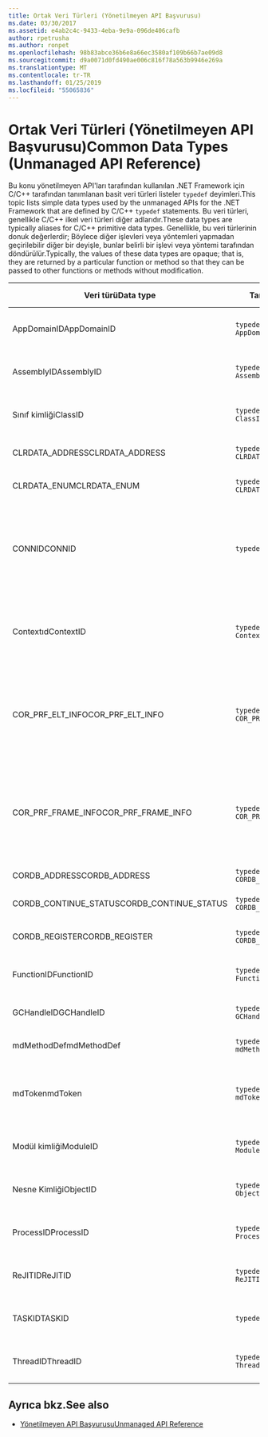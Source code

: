 ```yaml
---
title: Ortak Veri Türleri (Yönetilmeyen API Başvurusu)
ms.date: 03/30/2017
ms.assetid: e4ab2c4c-9433-4eba-9e9a-096de406cafb
author: rpetrusha
ms.author: ronpet
ms.openlocfilehash: 98b83abce36b6e8a66ec3580af109b66b7ae09d8
ms.sourcegitcommit: d9a0071d0fd490ae006c816f78a563b9946e269a
ms.translationtype: MT
ms.contentlocale: tr-TR
ms.lasthandoff: 01/25/2019
ms.locfileid: "55065836"
---
```

# <a name="common-data-types-unmanaged-api-reference"></a><span data-ttu-id="aef6a-102">Ortak Veri Türleri (Yönetilmeyen API Başvurusu)</span><span class="sxs-lookup"><span data-stu-id="aef6a-102">Common Data Types (Unmanaged API Reference)</span></span>
<span data-ttu-id="aef6a-103">Bu konu yönetilmeyen API'ları tarafından kullanılan .NET Framework için C/C++ tarafından tanımlanan basit veri türleri listeler `typedef` deyimleri.</span><span class="sxs-lookup"><span data-stu-id="aef6a-103">This topic lists simple data types used by the unmanaged APIs for the .NET Framework that are defined by C/C++ `typedef` statements.</span></span> <span data-ttu-id="aef6a-104">Bu veri türleri, genellikle C/C++ ilkel veri türleri diğer adlarıdır.</span><span class="sxs-lookup"><span data-stu-id="aef6a-104">These data types are typically aliases for C/C++ primitive data types.</span></span> <span data-ttu-id="aef6a-105">Genellikle, bu veri türlerinin donuk değerlerdir; Böylece diğer işlevleri veya yöntemleri yapmadan geçirilebilir diğer bir deyişle, bunlar belirli bir işlevi veya yöntemi tarafından döndürülür.</span><span class="sxs-lookup"><span data-stu-id="aef6a-105">Typically, the values of these data types are opaque; that is, they are returned by a particular function or method so that they can be passed to other functions or methods without modification.</span></span>  
  
|<span data-ttu-id="aef6a-106">Veri türü</span><span class="sxs-lookup"><span data-stu-id="aef6a-106">Data type</span></span>|<span data-ttu-id="aef6a-107">Tanım</span><span class="sxs-lookup"><span data-stu-id="aef6a-107">Definition</span></span>|<span data-ttu-id="aef6a-108">İçinde tanımlanan</span><span class="sxs-lookup"><span data-stu-id="aef6a-108">Defined in</span></span>|<span data-ttu-id="aef6a-109">Açıklama</span><span class="sxs-lookup"><span data-stu-id="aef6a-109">Description</span></span>|  
|---------------|----------------|----------------|-----------------|  
|<span data-ttu-id="aef6a-110">AppDomainID</span><span class="sxs-lookup"><span data-stu-id="aef6a-110">AppDomainID</span></span>|`typedef UINT_PTR AppDomainID;`|<span data-ttu-id="aef6a-111">corprof.h</span><span class="sxs-lookup"><span data-stu-id="aef6a-111">corprof.h</span></span>|<span data-ttu-id="aef6a-112">Uygulama etki alanı tanımlayıcısı.</span><span class="sxs-lookup"><span data-stu-id="aef6a-112">The identifier of an application domain.</span></span>|  
|<span data-ttu-id="aef6a-113">AssemblyID</span><span class="sxs-lookup"><span data-stu-id="aef6a-113">AssemblyID</span></span>|`typedef UINT_PTR AssemblyID;`|<span data-ttu-id="aef6a-114">corprof.h</span><span class="sxs-lookup"><span data-stu-id="aef6a-114">corprof.h</span></span>|<span data-ttu-id="aef6a-115">Bir derlemenin tanımlayıcı.</span><span class="sxs-lookup"><span data-stu-id="aef6a-115">The identifier of an assembly.</span></span>|  
|<span data-ttu-id="aef6a-116">Sınıf kimliği</span><span class="sxs-lookup"><span data-stu-id="aef6a-116">ClassID</span></span>|`typedef UINT_PTR ClassID;`|<span data-ttu-id="aef6a-117">corprof.h</span><span class="sxs-lookup"><span data-stu-id="aef6a-117">corprof.h</span></span>|<span data-ttu-id="aef6a-118">Yönetilen bir sınıf tanımlayıcısı.</span><span class="sxs-lookup"><span data-stu-id="aef6a-118">The identifier of a managed class.</span></span>|  
|<span data-ttu-id="aef6a-119">CLRDATA_ADDRESS</span><span class="sxs-lookup"><span data-stu-id="aef6a-119">CLRDATA_ADDRESS</span></span>|`typedef ULONG64 CLRDATA_ADDRESS;`|<span data-ttu-id="aef6a-120">clrdata.h</span><span class="sxs-lookup"><span data-stu-id="aef6a-120">clrdata.h</span></span>|<span data-ttu-id="aef6a-121">Bir 64-bit bellek adresi.</span><span class="sxs-lookup"><span data-stu-id="aef6a-121">A 64-bit memory address.</span></span>|
|<span data-ttu-id="aef6a-122">CLRDATA_ENUM</span><span class="sxs-lookup"><span data-stu-id="aef6a-122">CLRDATA_ENUM</span></span>|`typedef ULONG64 CLRDATA_ADDRESS;`|<span data-ttu-id="aef6a-123">Kullanılabilir değil</span><span class="sxs-lookup"><span data-stu-id="aef6a-123">Not Available</span></span>|<span data-ttu-id="aef6a-124">Bir 64-bit bellek adresi.</span><span class="sxs-lookup"><span data-stu-id="aef6a-124">A 64-bit memory address.</span></span>|
|<span data-ttu-id="aef6a-125">CONNID</span><span class="sxs-lookup"><span data-stu-id="aef6a-125">CONNID</span></span>|`typedef DWORD CONNID;`|<span data-ttu-id="aef6a-126">cordebug.h, mscoree.h</span><span class="sxs-lookup"><span data-stu-id="aef6a-126">cordebug.h, mscoree.h</span></span>|<span data-ttu-id="aef6a-127">Microsoft SQL Server örneğine bağlı bir iş parçacığı için bağlantı kimliği.</span><span class="sxs-lookup"><span data-stu-id="aef6a-127">The connection identifier for a thread that is connected to an instance of Microsoft SQL Server.</span></span>|  
|<span data-ttu-id="aef6a-128">Contextıd</span><span class="sxs-lookup"><span data-stu-id="aef6a-128">ContextID</span></span>|`typedef UINT_PTR ContextID;`|<span data-ttu-id="aef6a-129">corprof.h</span><span class="sxs-lookup"><span data-stu-id="aef6a-129">corprof.h</span></span>|<span data-ttu-id="aef6a-130">Belirli bir yönetilen iş parçacığı ile ilişkili Bağlam tanıtıcısı.</span><span class="sxs-lookup"><span data-stu-id="aef6a-130">The identifier of the context associated with a particular managed thread.</span></span>|  
|<span data-ttu-id="aef6a-131">COR_PRF_ELT_INFO</span><span class="sxs-lookup"><span data-stu-id="aef6a-131">COR_PRF_ELT_INFO</span></span>|`typedef UINT_PTR COR_PRF_ELT_INFO;`|<span data-ttu-id="aef6a-132">corprof.h</span><span class="sxs-lookup"><span data-stu-id="aef6a-132">corprof.h</span></span>|<span data-ttu-id="aef6a-133">Belirli bir yığın çerçevesini ilgili bilgileri temsil eder bir donuk tanıtıcısı.</span><span class="sxs-lookup"><span data-stu-id="aef6a-133">An opaque handle that represents information about a particular stack frame.</span></span>|  
|<span data-ttu-id="aef6a-134">COR_PRF_FRAME_INFO</span><span class="sxs-lookup"><span data-stu-id="aef6a-134">COR_PRF_FRAME_INFO</span></span>|`typedef UINT_PTR COR_PRF_FRAME_INFO;`|<span data-ttu-id="aef6a-135">corprof.h</span><span class="sxs-lookup"><span data-stu-id="aef6a-135">corprof.h</span></span>|<span data-ttu-id="aef6a-136">Bir opak, işaret ettiği bir yığın çerçevesine işleyin.</span><span class="sxs-lookup"><span data-stu-id="aef6a-136">An opaque handle that points to a stack frame.</span></span> <span data-ttu-id="aef6a-137">Başarılı geri sırasında geçerli değil.</span><span class="sxs-lookup"><span data-stu-id="aef6a-137">It is valid only during the callback to which it is passed.</span></span>|  
|<span data-ttu-id="aef6a-138">CORDB_ADDRESS</span><span class="sxs-lookup"><span data-stu-id="aef6a-138">CORDB_ADDRESS</span></span>|`typedef ULONG64 CORDB_ADDRESS;`|<span data-ttu-id="aef6a-139">cordebug.h</span><span class="sxs-lookup"><span data-stu-id="aef6a-139">cordebug.h</span></span>|<span data-ttu-id="aef6a-140">Bir bellek adresi.</span><span class="sxs-lookup"><span data-stu-id="aef6a-140">An address in memory.</span></span>|  
|<span data-ttu-id="aef6a-141">CORDB_CONTINUE_STATUS</span><span class="sxs-lookup"><span data-stu-id="aef6a-141">CORDB_CONTINUE_STATUS</span></span>|`typedef DWORD CORDB_CONTINUE_STATUS;`|<span data-ttu-id="aef6a-142">cordebug.h</span><span class="sxs-lookup"><span data-stu-id="aef6a-142">cordebug.h</span></span>|<span data-ttu-id="aef6a-143">Devamlılık durumu.</span><span class="sxs-lookup"><span data-stu-id="aef6a-143">The continuation status.</span></span>|  
|<span data-ttu-id="aef6a-144">CORDB_REGISTER</span><span class="sxs-lookup"><span data-stu-id="aef6a-144">CORDB_REGISTER</span></span>|`typedef ULONG64 CORDB_REGISTER;`|<span data-ttu-id="aef6a-145">cordebug.h</span><span class="sxs-lookup"><span data-stu-id="aef6a-145">cordebug.h</span></span>|<span data-ttu-id="aef6a-146">Bir CPU kayıt değeri.</span><span class="sxs-lookup"><span data-stu-id="aef6a-146">The value of a CPU register.</span></span>|
|<span data-ttu-id="aef6a-147">FunctionID</span><span class="sxs-lookup"><span data-stu-id="aef6a-147">FunctionID</span></span>|`typedef UINT_PTR FunctionID;`|<span data-ttu-id="aef6a-148">corprof.h</span><span class="sxs-lookup"><span data-stu-id="aef6a-148">corprof.h</span></span>|<span data-ttu-id="aef6a-149">Bir işlev veya yöntem tanımlayıcısı.</span><span class="sxs-lookup"><span data-stu-id="aef6a-149">The identifier of a function or method.</span></span>|  
|<span data-ttu-id="aef6a-150">GCHandleID</span><span class="sxs-lookup"><span data-stu-id="aef6a-150">GCHandleID</span></span>|`typedef UINT_PTR GCHandleID;`|<span data-ttu-id="aef6a-151">corprof.h</span><span class="sxs-lookup"><span data-stu-id="aef6a-151">corprof.h</span></span>|<span data-ttu-id="aef6a-152">Bir çöp toplama işleci.</span><span class="sxs-lookup"><span data-stu-id="aef6a-152">A garbage collection handle.</span></span>|  
|<span data-ttu-id="aef6a-153">mdMethodDef</span><span class="sxs-lookup"><span data-stu-id="aef6a-153">mdMethodDef</span></span>|`typedef mdToken mdMethodDef;`|<span data-ttu-id="aef6a-154">cordebug.h</span><span class="sxs-lookup"><span data-stu-id="aef6a-154">cordebug.h</span></span>|<span data-ttu-id="aef6a-155">Bir yöntemin tanımı belirteci.</span><span class="sxs-lookup"><span data-stu-id="aef6a-155">A method definition token.</span></span>|
|<span data-ttu-id="aef6a-156">mdToken</span><span class="sxs-lookup"><span data-stu-id="aef6a-156">mdToken</span></span>|`typedef UINT32 mdToken;`|<span data-ttu-id="aef6a-157">corprof.h</span><span class="sxs-lookup"><span data-stu-id="aef6a-157">corprof.h</span></span>|<span data-ttu-id="aef6a-158">Meta veri belirteci (meta veri tablosunda bir satıra).</span><span class="sxs-lookup"><span data-stu-id="aef6a-158">A metadata token (a row in a metadata table).</span></span>|  
|<span data-ttu-id="aef6a-159">Modül kimliği</span><span class="sxs-lookup"><span data-stu-id="aef6a-159">ModuleID</span></span>|`typedef UINT_PTR ModuleID;`|<span data-ttu-id="aef6a-160">corprof.h</span><span class="sxs-lookup"><span data-stu-id="aef6a-160">corprof.h</span></span>|<span data-ttu-id="aef6a-161">Bir derleme modülü tanımlayıcısı.</span><span class="sxs-lookup"><span data-stu-id="aef6a-161">The identifier of an assembly module.</span></span>|  
|<span data-ttu-id="aef6a-162">Nesne Kimliği</span><span class="sxs-lookup"><span data-stu-id="aef6a-162">ObjectID</span></span>|`typedef UINT_PTR ObjectID;`|<span data-ttu-id="aef6a-163">corprof.h</span><span class="sxs-lookup"><span data-stu-id="aef6a-163">corprof.h</span></span>|<span data-ttu-id="aef6a-164">Bir nesne tanımlayıcısı.</span><span class="sxs-lookup"><span data-stu-id="aef6a-164">The identifier of an object.</span></span>|  
|<span data-ttu-id="aef6a-165">ProcessID</span><span class="sxs-lookup"><span data-stu-id="aef6a-165">ProcessID</span></span>|`typedef UINT_PTR ProcessID;`|<span data-ttu-id="aef6a-166">corprof.h</span><span class="sxs-lookup"><span data-stu-id="aef6a-166">corprof.h</span></span>|<span data-ttu-id="aef6a-167">Yönetilen bir işlem tanımlayıcısı.</span><span class="sxs-lookup"><span data-stu-id="aef6a-167">The identifier of a managed process.</span></span>|  
|<span data-ttu-id="aef6a-168">ReJITID</span><span class="sxs-lookup"><span data-stu-id="aef6a-168">ReJITID</span></span>|`typedef UINT_PTR ReJITID;`|<span data-ttu-id="aef6a-169">corprof.h</span><span class="sxs-lookup"><span data-stu-id="aef6a-169">corprof.h</span></span>|<span data-ttu-id="aef6a-170">Jıtted işlevi tanımlayıcısı.</span><span class="sxs-lookup"><span data-stu-id="aef6a-170">The identifier of a jitted function.</span></span>|  
|<span data-ttu-id="aef6a-171">TASKID</span><span class="sxs-lookup"><span data-stu-id="aef6a-171">TASKID</span></span>|`typedef UINT64 TASKID;`|<span data-ttu-id="aef6a-172">cordebug.h, mscoree.h</span><span class="sxs-lookup"><span data-stu-id="aef6a-172">cordebug.h, mscoree.h</span></span>|<span data-ttu-id="aef6a-173">Tanımlayıcısını bir [Iclrtask](../../../docs/framework/unmanaged-api/hosting/iclrtask-interface.md) örneği.</span><span class="sxs-lookup"><span data-stu-id="aef6a-173">The identifier of an [ICLRTask](../../../docs/framework/unmanaged-api/hosting/iclrtask-interface.md) instance.</span></span>|  
|<span data-ttu-id="aef6a-174">ThreadID</span><span class="sxs-lookup"><span data-stu-id="aef6a-174">ThreadID</span></span>|`typedef UINT_PTR ThreadID;`|<span data-ttu-id="aef6a-175">corprof.h</span><span class="sxs-lookup"><span data-stu-id="aef6a-175">corprof.h</span></span>|<span data-ttu-id="aef6a-176">Yönetilen iş parçacığı tanıtıcısı.</span><span class="sxs-lookup"><span data-stu-id="aef6a-176">The identifier of a managed thread.</span></span>|  
  
## <a name="see-also"></a><span data-ttu-id="aef6a-177">Ayrıca bkz.</span><span class="sxs-lookup"><span data-stu-id="aef6a-177">See also</span></span>
- [<span data-ttu-id="aef6a-178">Yönetilmeyen API Başvurusu</span><span class="sxs-lookup"><span data-stu-id="aef6a-178">Unmanaged API Reference</span></span>](../../../docs/framework/unmanaged-api/index.md)

